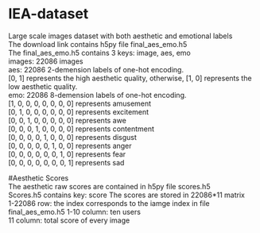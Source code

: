 # IEA-dataset
  Large scale images dataset with both aesthetic and emotional labels  
  The download link contains h5py file final_aes_emo.h5  
  The final_aes_emo.h5 contains 3 keys: image, aes, emo  
  images: 22086 images  
  aes: 22086 2-demension labels of one-hot encoding.  
  [0, 1] represents the high aesthetic quality, otherwise, [1, 0] represents the low aesthetic quality.  
  emo: 22086 8-demension labels of one-hot encoding.  
  [1, 0, 0, 0, 0, 0, 0, 0] represents amusement  
  [0, 1, 0, 0, 0, 0, 0, 0] represents excitement  
  [0, 0, 1, 0, 0, 0, 0, 0] represents awe  
  [0, 0, 0, 1, 0, 0, 0, 0] represents contentment  
  [0, 0, 0, 0, 1, 0, 0, 0] represents disgust  
  [0, 0, 0, 0, 0, 1, 0, 0] represents anger  
  [0, 0, 0, 0, 0, 0, 1, 0] represents fear  
  [0, 0, 0, 0, 0, 0, 0, 1] represents sad  
  
#Aesthetic Scores  
The aesthetic raw scores are contained in h5py file scores.h5  
Scores.h5 contains key: score
The scores are stored in  22086*11 matrix  
1-22086 row: the index corresponds to the iamge index in file final_aes_emo.h5
1-10 column: ten users  
11 column: total score of every image  

